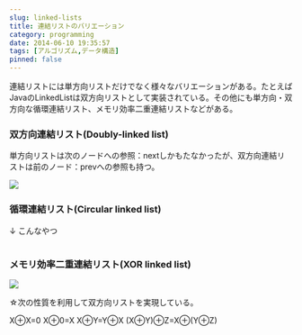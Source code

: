 ```yaml
---
slug: linked-lists
title: 連結リストのバリエーション
category: programming
date: 2014-06-10 19:35:57
tags: [アルゴリズム,データ構造]
pinned: false
---
```


連結リストには単方向リストだけでなく様々なバリエーションがある。たとえばJavaのLinkedListは双方向リストとして実装されている。その他にも単方向・双方向な循環連結リスト、メモリ効率二重連結リストなどがある。

### 双方向連結リスト(Doubly-linked list)

単方向リストは次のノードへの参照：nextしかもたなかったが、双方向連結リストは前のノード：prevへの参照も持つ。


![](https://static.53ningen.com/wp-content/uploads/2018/02/17153745/doubly_linked_list.png)


### 循環連結リスト(Circular linked list)

↓ こんなやつ

![]()

### メモリ効率二重連結リスト(XOR linked list)

![](https://static.53ningen.com/wp-content/uploads/2018/02/17153925/singly-1.png)

☆次の性質を利用して双方向リストを実現している。

X⊕X=0
X⊕0=X
X⊕Y=Y⊕X
(X⊕Y)⊕Z=X⊕(Y⊕Z)
